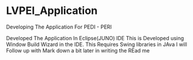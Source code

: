 # LVPEI_Application
Developing The Application For PEDI - PERI

Developed The Application In Eclipse(JUNO) IDE
This is Developed using Window Build Wizard in the IDE.
This Requires Swing libraries in JAva
I will Follow up with Mark down a bit later in writing the REad me
